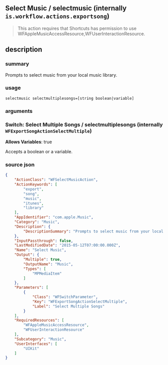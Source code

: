 
## Select Music / selectmusic (internally `is.workflow.actions.exportsong`)


> This action requires that Shortcuts has permission to use WFAppleMusicAccessResource,WFUserInteractionResource.


## description
### summary
Prompts to select music from your local music library.


### usage
`selectmusic selectmultiplesongs=[string boolean|variable]`

### arguments
### Switch: Select Multiple Songs / selectmultiplesongs (internally `WFExportSongActionSelectMultiple`)
**Allows Variables**: true



Accepts a boolean
or a variable.

### source json

```json
{
	"ActionClass": "WFSelectMusicAction",
	"ActionKeywords": [
		"export",
		"song",
		"music",
		"itunes",
		"library"
	],
	"AppIdentifier": "com.apple.Music",
	"Category": "Music",
	"Description": {
		"DescriptionSummary": "Prompts to select music from your local music library."
	},
	"InputPassthrough": false,
	"LastModifiedDate": "2015-05-12T07:00:00.000Z",
	"Name": "Select Music",
	"Output": {
		"Multiple": true,
		"OutputName": "Music",
		"Types": [
			"MPMediaItem"
		]
	},
	"Parameters": [
		{
			"Class": "WFSwitchParameter",
			"Key": "WFExportSongActionSelectMultiple",
			"Label": "Select Multiple Songs"
		}
	],
	"RequiredResources": [
		"WFAppleMusicAccessResource",
		"WFUserInteractionResource"
	],
	"Subcategory": "Music",
	"UserInterfaces": [
		"UIKit"
	]
}
```
